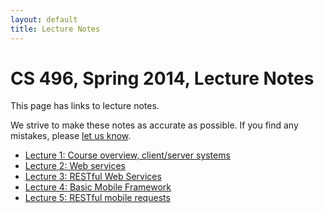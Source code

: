 ```yaml
---
layout: default
title: Lecture Notes
---
```


# CS 496, Spring 2014, Lecture Notes

This page has links to lecture notes.

We strive to make these notes as accurate as possible.
If you find any mistakes, please [let us know](mailto:dhovemey@ycp.edu).

- [Lecture 1: Course overview, client/server systems](lecture01.html)
- [Lecture 2: Web services](lecture02.html)
- [Lecture 3: RESTful Web Services](lecture03.html)
- [Lecture 4: Basic Mobile Framework](lecture04.html)
- [Lecture 5: RESTful mobile requests](lecture05.html)
